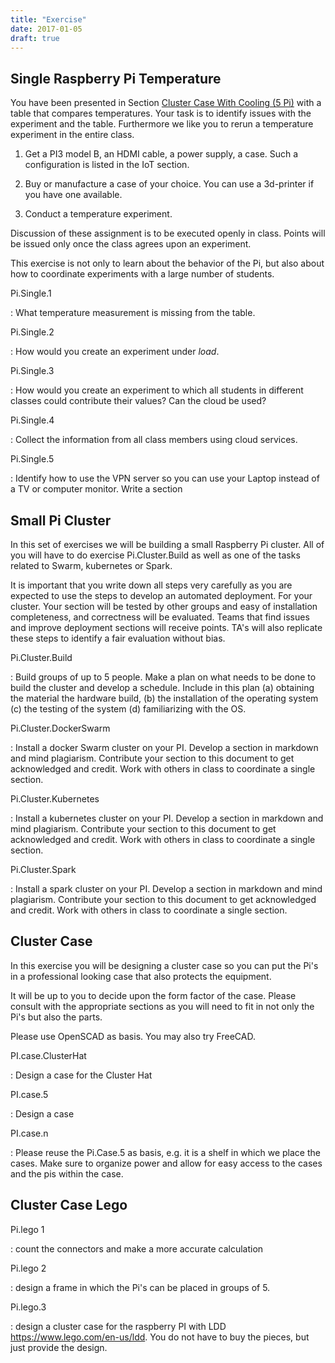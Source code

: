 ```yaml
---
title: "Exercise"
date: 2017-01-05
draft: true
---
```



## Single Raspberry Pi Temperature

You have been presented in Section
[Cluster Case With Cooling (5 Pi)](#cluster-case-with-cooling-5-pi)
with a table that
compares temperatures. Your task is to identify issues with the
experiment and the table. Furthermore we like you to rerun a
temperature experiment in the entire class.

1. Get a PI3 model B, an HDMI cable, a power supply, a case. Such a
 configuration is listed in the IoT section.

2. Buy or manufacture a case of your choice. You can use a 3d-printer
 if you have one available.

3. Conduct a temperature experiment.

Discussion of these assignment is to be executed openly in class. Points
will be issued only once the class agrees upon an experiment.

This exercise is not only to learn about the behavior of the Pi, but
also about how to coordinate experiments with a large number of
students.

Pi.Single.1

: What temperature measurement is missing from the table.

Pi.Single.2

: How would you create an experiment under *load*.

Pi.Single.3

: How would you create an experiment to which all students in
  different classes could contribute their values? Can the cloud be
  used?

Pi.Single.4

: Collect the information from all class members using cloud services.

Pi.Single.5

: Identify how to use the VPN server so you can use your Laptop
instead of a TV or computer monitor. Write a section

## Small Pi Cluster

In this set of exercises we will be building a small Raspberry Pi
cluster. All of you will have to do exercise Pi.Cluster.Build as well
as one of the tasks related to Swarm, kubernetes or Spark.

It is important that you write down all steps very carefully as you are
expected to use the steps to develop an automated deployment. For your
cluster. Your section will be tested by other groups and easy of
installation completeness, and correctness will be evaluated. Teams that
find issues and improve deployment sections will receive points. TA's
will also replicate these steps to identify a fair evaluation without
bias.

Pi.Cluster.Build

: Build groups of up to 5 people. Make a plan on what needs to be done
  to build the cluster and develop a schedule.  Include in this plan (a)
  obtaining the material the hardware build, (b) the installation of the
  operating system (c) the testing of the system (d) familiarizing with
  the OS.

Pi.Cluster.DockerSwarm

: Install a docker Swarm cluster on your PI. Develop a section in
  markdown and mind plagiarism. Contribute your section to this
  document to get acknowledged and credit. Work with others in class to
  coordinate a single section.

Pi.Cluster.Kubernetes

: Install a kubernetes cluster on your PI. Develop a section in
  markdown and mind plagiarism. Contribute your section to this
  document to get acknowledged and credit. Work with others in class to
  coordinate a single section.

Pi.Cluster.Spark

: Install a spark cluster on your PI. Develop a section in markdown
  and mind plagiarism. Contribute your section to this document to get
  acknowledged and credit. Work with others in class to coordinate a
  single section.

## Cluster Case

In this exercise you will be designing a cluster case so you can put
the Pi's in a professional looking case that also protects the
equipment.

It will be up to you to decide upon the form factor of the case.
Please consult with the appropriate sections as you will need to fit
in not only the Pi's but also the parts.

Please use OpenSCAD as basis. You may also try FreeCAD.

PI.case.ClusterHat

: Design a case for the Cluster Hat


PI.case.5

: Design a case

PI.case.n

: Please reuse the Pi.Case.5 as basis, e.g. it is a shelf in which we
  place the cases. Make sure to organize power and allow for easy
  access to the cases and the pis within the case.

## Cluster Case Lego

Pi.lego 1

: count the connectors and make a more accurate calculation

Pi.lego 2

: design a frame in which the Pi's can be placed in groups of 5.

Pi.lego.3

: design a cluster case for the raspberry PI with LDD
  <https://www.lego.com/en-us/ldd>. You do not have to buy the pieces,
  but just provide the design.
